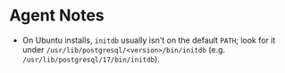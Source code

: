 # Agent Notes

- On Ubuntu installs, `initdb` usually isn't on the default `PATH`; look for it under `/usr/lib/postgresql/<version>/bin/initdb` (e.g. `/usr/lib/postgresql/17/bin/initdb`).

